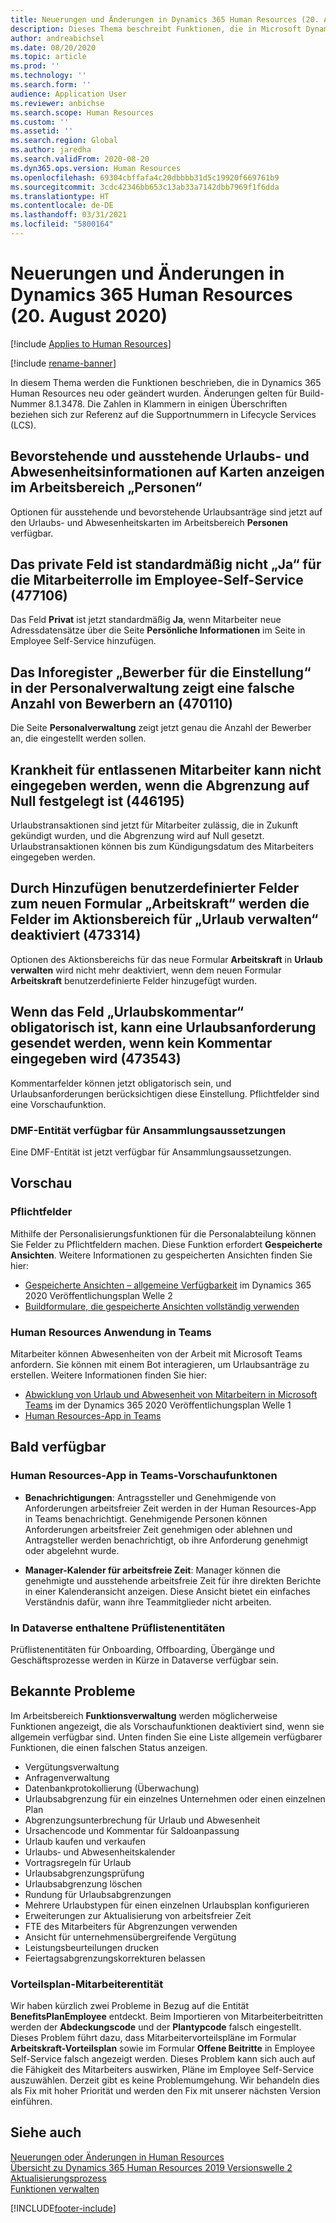```yaml
---
title: Neuerungen und Änderungen in Dynamics 365 Human Resources (20. August 2020)
description: Dieses Thema beschreibt Funktionen, die in Microsoft Dynamics 365 Human Resources für den 20. August 2020 neu sind oder geändert wurden.
author: andreabichsel
ms.date: 08/20/2020
ms.topic: article
ms.prod: ''
ms.technology: ''
ms.search.form: ''
audience: Application User
ms.reviewer: anbichse
ms.search.scope: Human Resources
ms.custom: ''
ms.assetid: ''
ms.search.region: Global
ms.author: jaredha
ms.search.validFrom: 2020-08-20
ms.dyn365.ops.version: Human Resources
ms.openlocfilehash: 69304cbffafa4c20dbbbb31d5c19920f669761b9
ms.sourcegitcommit: 3cdc42346bb653c13ab33a7142dbb7969f1f6dda
ms.translationtype: HT
ms.contentlocale: de-DE
ms.lasthandoff: 03/31/2021
ms.locfileid: "5800164"
---
```

# <a name="whats-new-or-changed-in-dynamics-365-human-resources-august-20-2020"></a>Neuerungen und Änderungen in Dynamics 365 Human Resources (20. August 2020)

[!include [Applies to Human Resources](../includes/applies-to-hr.md)]

[!include [rename-banner](~/includes/cc-data-platform-banner.md)]

In diesem Thema werden die Funktionen beschrieben, die in Dynamics 365 Human Resources neu oder geändert wurden. Änderungen gelten für Build-Nummer 8.1.3478. Die Zahlen in Klammern in einigen Überschriften beziehen sich zur Referenz auf die Supportnummern in Lifecycle Services (LCS).

## <a name="show-upcoming-and-pending-leave-of-absence-information-to-cards-in-people-workspace"></a>Bevorstehende und ausstehende Urlaubs- und Abwesenheitsinformationen auf Karten anzeigen im Arbeitsbereich „Personen“

Optionen für ausstehende und bevorstehende Urlaubsanträge sind jetzt auf den Urlaubs- und Abwesenheitskarten im Arbeitsbereich **Personen** verfügbar.

## <a name="private-field-isnt-yes-by-default-for-employee-role-in-employee-self-service-477106"></a>Das private Feld ist standardmäßig nicht „Ja“ für die Mitarbeiterrolle im Employee-Self-Service (477106)

Das Feld **Privat** ist jetzt standardmäßig **Ja**, wenn Mitarbeiter neue Adressdatensätze über die Seite **Persönliche Informationen** im Seite in Employee Self-Service hinzufügen. 

## <a name="candidates-to-hire-fasttab-in-personnel-management-shows-an-incorrect-count-of-candidates-470110"></a>Das Inforegister „Bewerber für die Einstellung“ in der Personalverwaltung zeigt eine falsche Anzahl von Bewerbern an (470110)

Die Seite **Personalverwaltung** zeigt jetzt genau die Anzahl der Bewerber an, die eingestellt werden sollen. 

## <a name="cant-enter-sickness-for-terminated-employee-when-accrual-is-set-to-zero-446195"></a>Krankheit für entlassenen Mitarbeiter kann nicht eingegeben werden, wenn die Abgrenzung auf Null festgelegt ist (446195)

Urlaubstransaktionen sind jetzt für Mitarbeiter zulässig, die in Zukunft gekündigt wurden, und die Abgrenzung wird auf Null gesetzt. Urlaubstransaktionen können bis zum Kündigungsdatum des Mitarbeiters eingegeben werden. 

## <a name="adding-custom-fields-to-the-new-worker-form-disables-the-fields-in-the-action-pane-for-manage-leave-473314"></a>Durch Hinzufügen benutzerdefinierter Felder zum neuen Formular „Arbeitskraft“ werden die Felder im Aktionsbereich für „Urlaub verwalten“ deaktiviert (473314)

Optionen des Aktionsbereichs für das neue Formular **Arbeitskraft** in **Urlaub verwalten** wird nicht mehr deaktiviert, wenn dem neuen Formular **Arbeitskraft** benutzerdefinierte Felder hinzugefügt wurden.

## <a name="making-the-leave-comment-field-mandatory-allows-a-leave-request-to-be-submitted-when-no-comment-is-entered-473543"></a>Wenn das Feld „Urlaubskommentar“ obligatorisch ist, kann eine Urlaubsanforderung gesendet werden, wenn kein Kommentar eingegeben wird (473543)

Kommentarfelder können jetzt obligatorisch sein, und Urlaubsanforderungen berücksichtigen diese Einstellung. Pflichtfelder sind eine Vorschaufunktion.

### <a name="dmf-entity-available-for-accrual-suspensions"></a>DMF-Entität verfügbar für Ansammlungsaussetzungen

Eine DMF-Entität ist jetzt verfügbar für Ansammlungsaussetzungen.

## <a name="in-preview"></a>Vorschau

### <a name="mandatory-fields"></a>Pflichtfelder

Mithilfe der Personalisierungsfunktionen für die Personalabteilung können Sie Felder zu Pflichtfeldern machen. Diese Funktion erfordert **Gespeicherte Ansichten**. Weitere Informationen zu gespeicherten Ansichten finden Sie hier:

- [Gespeicherte Ansichten – allgemeine Verfügbarkeit](https://docs.microsoft.com/dynamics365-release-plan/2020wave2/finance-operations/finance-operations-crossapp-capabilities/saved-views--general-availability) im Dynamics 365 2020 Veröffentlichungsplan Welle 2
- [Buildformulare, die gespeicherte Ansichten vollständig verwenden](https://docs.microsoft.com/dynamics365/fin-ops-core/dev-itpro/user-interface/understanding-saved-views)

### <a name="human-resources-application-in-teams"></a>Human Resources Anwendung in Teams

Mitarbeiter können Abwesenheiten von der Arbeit mit Microsoft Teams anfordern. Sie können mit einem Bot interagieren, um Urlaubsanträge zu erstellen. Weitere Informationen finden Sie hier:

- [Abwicklung von Urlaub und Abwesenheit von Mitarbeitern in Microsoft Teams](https://docs.microsoft.com/dynamics365-release-plan/2020wave1/dynamics365-human-resources/employee-leave-absence-experience-teams) im der Dynamics 365 2020 Veröffentlichungsplan Welle 1
- [Human Resources-App in Teams](https://go.microsoft.com/fwlink/?linkid=2127841)

## <a name="coming-soon"></a>Bald verfügbar

### <a name="human-resources-app-in-teams-preview-features"></a>Human Resources-App in Teams-Vorschaufunktonen
 
-  **Benachrichtigungen**: Antragssteller und Genehmigende von Anforderungen arbeitsfreier Zeit werden in der Human Resources-App in Teams benachrichtigt. Genehmigende Personen können Anforderungen arbeitsfreier Zeit genehmigen oder ablehnen und Antragsteller werden benachrichtigt, ob ihre Anforderung genehmigt oder abgelehnt wurde.
 
- **Manager-Kalender für arbeitsfreie Zeit**: Manager können die genehmigte und ausstehende arbeitsfreie Zeit für ihre direkten Berichte in einer Kalenderansicht anzeigen. Diese Ansicht bietet ein einfaches Verständnis dafür, wann ihre Teammitglieder nicht arbeiten.

### <a name="checklist-entities-included-in-dataverse"></a>In Dataverse enthaltene Prüflistenentitäten

Prüflistenentitäten für Onboarding, Offboarding, Übergänge und Geschäftsprozesse werden in Kürze in Dataverse verfügbar sein.

## <a name="known-issues"></a>Bekannte Probleme

Im Arbeitsbereich **Funktionsverwaltung** werden möglicherweise Funktionen angezeigt, die als Vorschaufunktionen deaktiviert sind, wenn sie allgemein verfügbar sind. Unten finden Sie eine Liste allgemein verfügbarer Funktionen, die einen falschen Status anzeigen. 

- Vergütungsverwaltung
- Anfragenverwaltung
- Datenbankprotokollierung (Überwachung)
- Urlaubsabgrenzung für ein einzelnes Unternehmen oder einen einzelnen Plan
- Abgrenzungsunterbrechung für Urlaub und Abwesenheit
- Ursachencode und Kommentar für Saldoanpassung
- Urlaub kaufen und verkaufen
- Urlaubs‑ und Abwesenheitskalender
- Vortragsregeln für Urlaub
- Urlaubsabgrenzungsprüfung
- Urlaubsabgrenzung löschen
- Rundung für Urlaubsabgrenzungen
- Mehrere Urlaubstypen für einen einzelnen Urlaubsplan konfigurieren
- Erweiterungen zur Aktualisierung von arbeitsfreier Zeit
- FTE des Mitarbeiters für Abgrenzungen verwenden
- Ansicht für unternehmensübergreifende Vergütung
- Leistungsbeurteilungen drucken
- Feiertagsabgrenzungskorrekturen belassen

### <a name="benefit-plan-employee-entity"></a>Vorteilsplan-Mitarbeiterentität 

Wir haben kürzlich zwei Probleme in Bezug auf die Entität **BenefitsPlanEmployee** entdeckt. Beim Importieren von Mitarbeiterbeitritten werden der **Abdeckungscode** und der **Plantypcode** falsch eingestellt. Dieses Problem führt dazu, dass Mitarbeitervorteilspläne im Formular **Arbeitskraft-Vorteilsplan** sowie im Formular **Offene Beitritte** in Employee Self-Service falsch angezeigt werden. Dieses Problem kann sich auch auf die Fähigkeit des Mitarbeiters auswirken, Pläne im Employee Self-Service auszuwählen. Derzeit gibt es keine Problemumgehung. Wir behandeln dies als Fix mit hoher Priorität und werden den Fix mit unserer nächsten Version einführen.

## <a name="see-also"></a>Siehe auch

[Neuerungen oder Änderungen in Human Resources](hr-admin-whats-new.md)</br>
[Übersicht zu Dynamics 365 Human Resources 2019 Versionswelle 2](https://docs.microsoft.com/dynamics365-release-plan/2019wave2/dynamics365-human-resources/)</br>
[Aktualisierungsprozess](hr-admin-setup-update-process.md)</br>
[Funktionen verwalten](hr-admin-manage-features.md)


[!INCLUDE[footer-include](../includes/footer-banner.md)]